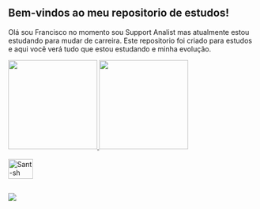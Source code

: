## Bem-vindos ao meu repositorio de estudos!

Olá sou Francisco no momento sou Support Analist mas atualmente estou estudando para mudar de carreira.
Este repositorio foi criado para estudos e aqui você verá tudo que estou estudando e minha evolução.

<div>
    <a href="https://github.com/Francisco-Sant">
    <img height="180em" src="https://github-readme-stats.vercel.app/api?username=Francisco-Sant&show_icons=true&theme=dark&include_all_commits=true&count_private=true"/>
    <img height="180em" src="https://github-readme-stats.vercel.app/api/top-langs/?username=Francisco-Sant&layout=compact&langs_count=16&theme=dark"/>
<div>   
<div style="display: inline_block"><br>
    <img alig="center" alt="Sant-sh" height="40" width="50" src="https://cdn.jsdelivr.net/gh/devicons/devicon@latest/icons/bash/bash-original.svg" />
</div>

##

<div>
    <a href="https://www.linkedin.com/in/francisco-santos-1922b91ba" target="_blank"><img src="https://img.shields.io/badge/LinkedIn-0077B5?style=for-the-badge&logo=linkedin&logoColor=white" target="_blank"></a>
</div>  
